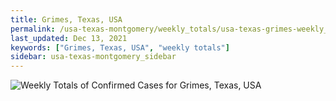```yaml
---
title: Grimes, Texas, USA
permalink: /usa-texas-montgomery/weekly_totals/usa-texas-grimes-weekly_totals.html
last_updated: Dec 13, 2021
keywords: ["Grimes, Texas, USA", "weekly totals"]
sidebar: usa-texas-montgomery_sidebar
---
```


![Weekly Totals of Confirmed Cases for Grimes, Texas, USA](/covid_tracker/images/graphs/usa-texas-grimes-weekly_totals_graph.png)
